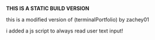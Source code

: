 **THIS IS A STATIC BUILD VERSION**

this is a modified version of (terminalPortfolio) by zachey01

i added a js script to always read user text input!
